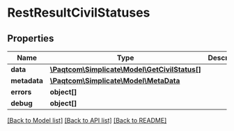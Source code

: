 # RestResultCivilStatuses

## Properties

 Name         | Type                                                            | Description | Notes      
--------------|-----------------------------------------------------------------|-------------|------------
 **data**     | [**\Paqtcom\Simplicate\Model\GetCivilStatus[]**](GetCivilStatus.md) |             | [optional] 
 **metadata** | [**\Paqtcom\Simplicate\Model\MetaData**](MetaData.md)               |             | [optional] 
 **errors**   | **object[]**                                                    |             | [optional] 
 **debug**    | **object[]**                                                    |             | [optional] 

[[Back to Model list]](../README.md#documentation-for-models) [[Back to API list]](../README.md#documentation-for-api-endpoints) [[Back to README]](../README.md)


